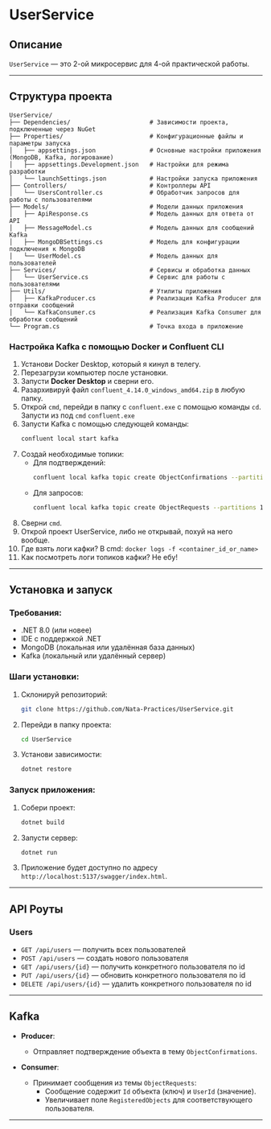 # UserService

## Описание
`UserService` — это 2-ой микросервис для 4-ой практической работы.

---

## Структура проекта

```plaintext
UserService/
├── Dependencies/                      # Зависимости проекта, подключенные через NuGet
├── Properties/                        # Конфигурационные файлы и параметры запуска
│   ├── appsettings.json               # Основные настройки приложения (MongoDB, Kafka, логирование)
│   ├── appsettings.Development.json   # Настройки для режима разработки
│   └── launchSettings.json            # Настройки запуска приложения
├── Controllers/                       # Контроллеры API
│   └── UsersController.cs             # Обработчик запросов для работы с пользователями
├── Models/                            # Модели данных приложения
│   ├── ApiResponse.cs                 # Модель данных для ответа от API
│   ├── MessageModel.cs                # Модель данных для сообщений Kafka
│   ├── MongoDBSettings.cs             # Модель для конфигурации подключения к MongoDB
│   └── UserModel.cs                   # Модель данных для пользователей
├── Services/                          # Сервисы и обработка данных
│   └── UserService.cs                 # Сервис для работы с пользователями
├── Utils/                             # Утилиты приложения
│   ├── KafkaProducer.cs               # Реализация Kafka Producer для отправки сообщений
│   └── KafkaConsumer.cs               # Реализация Kafka Consumer для обработки сообщений
└── Program.cs                         # Точка входа в приложение
```

### Настройка Kafka с помощью Docker и Confluent CLI

1. Установи Docker Desktop, который я кинул в телегу.
2. Перезагрузи компьютер после установки.
3. Запусти **Docker Desktop** и сверни его.
4. Разархивируй файл `confluent_4.14.0_windows_amd64.zip` в любую папку.
5. Открой `cmd`, перейди в папку с `confluent.exe` с помощью команды `cd`. Запусти из под `cmd` `confluent.exe` 
6. Запусти Kafka с помощью следующей команды:
   ```bash
   confluent local start kafka
   ```
7. Создай необходимые топики:
   - Для подтверждений:
     ```bash
     confluent local kafka topic create ObjectConfirmations --partitions 1
     ```
   - Для запросов:
     ```bash
     confluent local kafka topic create ObjectRequests --partitions 1
     ```
8. Сверни `cmd`.
9. Открой проект UserService, либо не открывай, похуй на него вообще.
10. Где взять логи кафки? В cmd: `docker logs -f <container_id_or_name>`
11. Как посмотреть логи топиков кафки? Не ебу!

---

## Установка и запуск

### Требования:
- .NET 8.0 (или новее)
- IDE с поддержкой .NET
- MongoDB (локальная или удалённая база данных)
- Kafka (локальный или удалённый сервер)

### Шаги установки:
1. Склонируй репозиторий:
   ```bash
   git clone https://github.com/Nata-Practices/UserService.git
   ```
2. Перейди в папку проекта:
   ```bash
   cd UserService
   ```
3. Установи зависимости:
   ```bash
   dotnet restore
   ```

### Запуск приложения:
1. Собери проект:
   ```bash
   dotnet build
   ```
2. Запусти сервер:
   ```bash
   dotnet run
   ```
3. Приложение будет доступно по адресу `http://localhost:5137/swagger/index.html`.

---

## API Роуты

### Users
- `GET /api/users` — получить всех пользователей
- `POST /api/users` — создать нового пользователя
- `GET /api/users/{id}` — получить конкретного пользователя по id
- `PUT /api/users/{id}` — обновить конкретного пользователя по id
- `DELETE /api/users/{id}` — удалить конкретного пользователя по id

---

## Kafka

- **Producer**:
  - Отправляет подтверждение объекта в тему `ObjectConfirmations`.

- **Consumer**:
  - Принимает сообщения из темы `ObjectRequests`:
    - Сообщение содержит `Id` объекта (ключ) и `UserId` (значение).
    - Увеличивает поле `RegisteredObjects` для соответствующего пользователя.

---